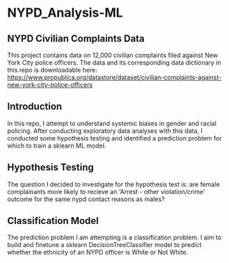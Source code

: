 # NYPD_Analysis-ML

## NYPD Civilian Complaints Data
This project contains data on 12,000 civilian complaints filed against New York City police officers. 
The data and its corresponding data dictionary in this repo is downloadable here: https://www.propublica.org/datastore/dataset/civilian-complaints-against-new-york-city-police-officers

## Introduction
In this repo, I attempt to understand systemic biases in gender and racial policing. After conducting exploratory data analyses with this data, I conducted some hypothesis testing and identified a prediction problem for which to train a sklearn ML model.

## Hypothesis Testing
The question I decided to investigate for the hypothesis test is: are female complainants more likely to recieve an 'Arrest - other violation/crime' outcome for the same nypd contact reasons as males?

## Classification Model
The prediction problem I am attempting is a classification problem. I aim to build and finetune a sklearn DecisionTreeClassifier model to predict whether the ethnicity of an NYPD officer is White or Not White. 
